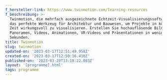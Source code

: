 ```yaml
---
f_hersteller-link: https://www.twinmotion.com/learning-resources
f_beschreibung: >-
  Twinmotion, die mehrfach ausgezeichnete Echtzeit-Visualisierungssoftware, ist
  das perfekte Werkzeug für Architektur und Bauwesen, um Projekte in kürzester
  Zeit wirkungsvoll zu visualisieren. Erstellen Sie hochauflösende Bilder,
  Panoramen, Videos, Animationen, VR-Videos und Präsentationen in wenigen
  Sekunden.
title: Twinmotion
slug: twinmotion
updated-on: '2023-03-17T12:51:49.958Z'
created-on: '2023-03-17T12:50:16.410Z'
published-on: '2023-03-28T13:18:22.083Z'
layout: '[programme].html'
tags: programme
---
```



